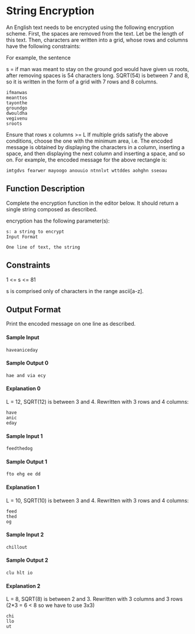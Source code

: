 # String Encryption


An English text needs to be encrypted using the following encryption scheme. First, the spaces are removed from the text. Let be the length of this text. Then, characters are written into a grid, whose rows and columns have the following constraints:



For example, the sentence

s = if man was meant to stay on the ground god would have given us roots, after removing spaces is 54 characters long. SQRT(54) is between 7 and 8, so it is written in the form of a grid with 7 rows and 8 columns.
```
ifmanwas  
meanttos          
tayonthe  
groundgo  
dwouldha  
vegivenu  
sroots
```
Ensure that rows x columns >= L
If multiple grids satisfy the above conditions, choose the one with the minimum area, i.e.
The encoded message is obtained by displaying the characters in a column, inserting a space, and then displaying the next column and inserting a space, and so on. For example, the encoded message for the above rectangle is:
```
imtgdvs fearwer mayoogo anouuio ntnnlvt wttddes aohghn sseoau
```
## Function Description
Complete the encryption function in the editor below. It should return a single string composed as described.

encryption has the following parameter(s):
```
s: a string to encrypt
Input Format

One line of text, the string 
```
## Constraints
1 <= s <= 81

s is comprised only of characters in the range ascii[a-z].

## Output Format
Print the encoded message on one line as described.

#### Sample Input
```
haveaniceday
```
#### Sample Output 0
```
hae and via ecy
```
#### Explanation 0
L = 12, SQRT(12) is between 3 and 4. Rewritten with 3 rows and 4 columns:
```
have
anic
eday
```
#### Sample Input 1
```
feedthedog    
```
#### Sample Output 1
```
fto ehg ee dd
```
#### Explanation 1
L = 10, SQRT(10) is between 3 and 4. Rewritten with 3 rows and 4 columns:
```
feed
thed
og
```
#### Sample Input 2
```
chillout
```
#### Sample Output 2
```
clu hlt io
```
#### Explanation 2

L = 8, SQRT(8) is between 2 and 3. Rewritten with 3 columns and 3 rows (2*3 = 6 < 8 so we have to use 3x3)
```
chi
llo
ut
```
